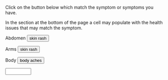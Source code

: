 <link href="./styles.css" rel="stylesheet" />

<p>Click on the button below which match the symptom or symptoms you have.</p>
<p>In the section at the bottom of the page a cell may populate with the health issues that may match the symptom.</p>

<form name="symptom">

<!-- Symptom -->

<p>Abdomen<span>
  <input value="skin rash" type="button" onClick="document.symptom.ScarletFever.value='Scarlet fever'">
  </span></p>

<p>Arms<span>
<input value="skin rash" type="button" onClick="document.symptom.ScarletFever.value='Scarlet fever'">
</span></p>

<p>Body<span>
<input value="body aches" type="button" onClick="document.symptom.Influenza.value='Influenza';document.symptom.Monkeypox.value='Monkeypox'">

</span></p>

<!-- Health condition -->

  <input value="" name="ScarletFever" size="7" type="text">

</form>
